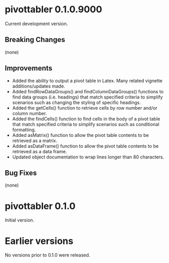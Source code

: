 pivottabler 0.1.0.9000
================

Current development version.

Breaking Changes
----------------

(none)

Improvements
----------------

* Added the ability to output a pivot table in Latex.  Many related vignette additions/updates made.
* Added findRowDataGroups() and findColumnDataGroups() functions to find data groups (i.e. headings) that match specified criteria to simplify scenarios such as changing the styling of specific headings.
* Added the getCells() function to retrieve cells by row number and/or column number.
* Added the findCells() function to find cells in the body of a pivot table that match specified criteria to simplify scenarios such as conditional formatting.
* Added asMatrix() function to allow the pivot table contents to be retrieved as a matrix.
* Added asDataFrame() function to allow the pivot table contents to be retrieved as a data frame.
* Updated object documentation to wrap lines longer than 80 characters. 

Bug Fixes
----------------

(none)

pivottabler 0.1.0
================

Initial version.

Earlier versions
================

No versions prior to 0.1.0 were released.
